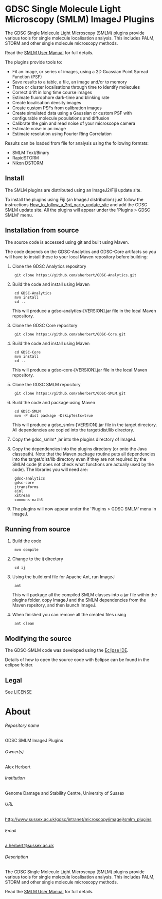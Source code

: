GDSC Single Molecule Light Microscopy (SMLM) ImageJ Plugins
===========================================================

The GDSC Single Molecule Light Microscopy (SMLM) plugins provide various tools
for single molecule localisation analysis. This includes PALM, STORM and other
single molecule microscopy methods.

Read the [SMLM User Manual](SMLM.odt) for full details.

The plugins provide tools to:

- Fit an image, or series of images, using a 2D Guassian Point Spread Function
(PSF)
- Save results to a table, a file, an image and/or to memory
- Trace or cluster localisations through time to identify molecules
- Correct drift in long time course images
- Estimate fluorophore dark-time and blinking rate
- Create localisation density images
- Create custom PSFs from calibration images
- Create simulated data using a Gaussian or custom PSF with configurable 
molecule populations and diffusion
- Calibrate the gain and read noise of your microscope camera
- Estimate noise in an image
- Estimate resolution using Fourier Ring Correlation

Results can be loaded from file for analysis using the following formats:

- SMLM Text/Binary
- RapidSTORM
- Nikon DSTORM


Install
-------

The SMLM plugins are distributed using an ImageJ2/Fiji update site. 

To install the plugins using Fiji (an ImageJ distribution) just follow the
instructions [How_to_follow_a_3rd_party_update_site](http://fiji.sc/How_to_follow_a_3rd_party_update_site)
and add the GDSC SMLM update site. All the plugins will appear under the 'Plugins > GDSC SMLM' menu.


Installation from source
------------------------

The source code is accessed using git and built using Maven. 

The code depends on the GDSC-Analytics and GDSC-Core artifacts so you will 
have to install these to your local Maven repository before building:

1. Clone the GDSC Analytics repository

        git clone https://github.com/aherbert/GDSC-Analytics.git

2. Build the code and install using Maven

        cd GDSC-Analytics
        mvn install
        cd ..

	This will produce a gdsc-analytics-[VERSION].jar file in the local 
	Maven repository. 
 
3. Clone the GDSC Core repository

        git clone https://github.com/aherbert/GDSC-Core.git

4. Build the code and install using Maven

        cd GDSC-Core
        mvn install
        cd ..

	This will produce a gdsc-core-[VERSION].jar file in the local Maven 
	repository. 

5. Clone the GDSC SMLM repository

        git clone https://github.com/aherbert/GDSC-SMLM.git

6. Build the code and package using Maven

        cd GDSC-SMLM
        mvn -P dist package -DskipTests=true

	This will produce a gdsc_smlm-[VERSION].jar file in the target directory. 
	All dependencies are copied into the target/dist/lib directory.

7. Copy the gdsc_smlm* jar into the plugins directory of ImageJ. 

8. Copy the dependencies into the plugins directory (or onto the Java
classpath). Note that the Maven package routine puts all dependencies into
the target/dist/lib directory even if they are not required by the SMLM code
(it does not check what functions are actually used by the code). The libraries
you will need are:
  
        gdsc-analytics
        gdsc-core
        jtransforms
        ejml
        xstream
        commons-math3

9. The plugins will now appear under the 'Plugins > GDSC SMLM' menu in ImageJ.


Running from source
-------------------

1. Build the code

        mvn compile

2. Change to the ij directory

        cd ij

3. Using the build.xml file for Apache Ant, run ImageJ

        ant

	This will package all the compiled SMLM classes into a jar file within the
	plugins folder, copy ImageJ and the SMLM dependencies from the Maven 
	repsitory, and then launch ImageJ.

4. When finished you can remove all the created files using

        ant clean


Modifying the source
--------------------

The GDSC-SMLM code was developed using the [Eclipse IDE](https://eclipse.org/).

Details of how to open the source code with Eclipse can be found in the eclipse
folder.


Legal
-----

See [LICENSE](LICENSE)


# About #

###### Repository name ######
GDSC SMLM ImageJ Plugins

###### Owner(s) ######
Alex Herbert

###### Institution ######
Genome Damage and Stability Centre, University of Sussex

###### URL ######
http://www.sussex.ac.uk/gdsc/intranet/microscopy/imagej/smlm_plugins

###### Email ######
a.herbert@sussex.ac.uk

###### Description ######
The GDSC Single Molecule Light Microscopy (SMLM) plugins provide various tools
for single molecule localisation analysis. This includes PALM, STORM and other
single molecule microscopy methods. 

Read the [SMLM User Manual](SMLM.odt) for full details.
